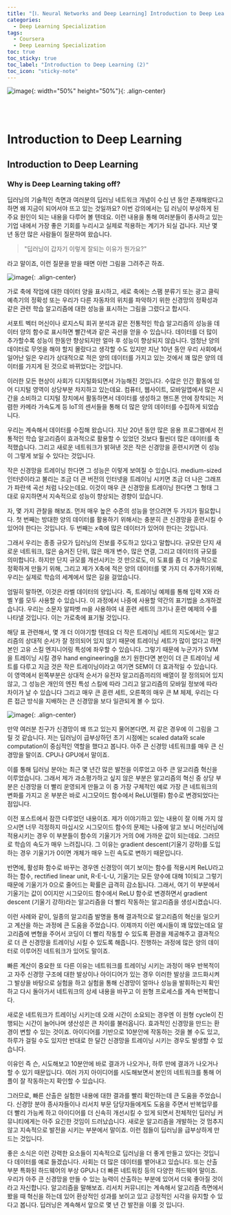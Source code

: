 ```yaml
---
title: "[Ⅰ. Neural Networks and Deep Learning] Introduction to Deep Learning (2)"
categories:
  - Deep Learning Specialization
tags:
  - Coursera
  - Deep Learning Specialization
toc: true
toc_sticky: true
toc_label: "Introduction to Deep Learning (2)"
toc_icon: "sticky-note"
---
```


![image](https://user-images.githubusercontent.com/55765292/172768350-41a6b2f0-9468-4b13-bc94-4a38f89ce5e6.png){: width="50%" height="50%"}{: .align-center}

<br><br>

# Introduction to Deep Learning

## Introduction to Deep Learning

### Why is Deep Learning taking off?

딥러닝의 기술적인 측면과 여러분의 딥러닝 네트워크 개념이 수십 년 동안 존재해왔다고 하면 왜 지금이 되어서야 뜨고 있는 것일까요? 이번 강의에서는 딥 러닝이 부상하게 된 주요 원인이 되는 내용을 다루어 볼 텐데요. 이런 내용을 통해 여러분들이 종사하고 있는 기업 내에서 가장 좋은 기회를 누리시고 실제로 적용하는 계기가 되실 겁니다. 지난 몇 년 동안 많은 사람들이 질문하여 왔습니다.

>"딥러닝이 갑자기 이렇게 잘되는 이유가 뭔가요?"

라고 말이죠, 이런 질문을 받을 때면 이런 그림을 그려주곤 하죠.

![image](https://user-images.githubusercontent.com/55765292/172992154-84f7dad3-9e4c-452a-ad06-d5f75165a00f.png){: .align-center}

가로 축에 작업에 대한 데이터 양을 표시하고, 세로 축에는 스팸 분류기 또는 광고 클릭 예측기의 정확성 또는 우리가 다른 자동차의 위치를 파악하기 위한 신경망의 정확성과 같은 관련 학습 알고리즘에 대한 성능을 표시하는 그림을 그렸다고 합시다.

서포트 벡터 머신이나 로지스틱 회귀 분석과 같은 전통적인 학습 알고리즘의 성능을 데이터 양의 함수로 표시하면 빨간색과 같은 곡선을 얻을 수 있습니다. 데이터를 더 많이 추가할수록 성능이 한동안 향상되지만 얼마 후 성능이 향상되지 않습니다. 엄청난 양의 데이터로 무엇을 해야 할지 몰랐다고 생각할 수도 있지만 지난 10년 동안 우리 사회에서 일어난 일은 우리가 상대적으로 적은 양의 데이터를 가지고 있는 것에서 꽤 많은 양의 데이터를 가지게 된 것으로 바뀌었다는 것입니다.

이러한 모든 현상이 사회가 디지털화되면서 가능해진 것입니다. 수많은 인간 활동에 있어 디지털 영역이 상당부분 차지하고 있는데요. 컴퓨터, 웹사이트, 모바일앱에서 많은 시간을 소비하고 디지털 장치에서 활동하면서 데이터를 생성하고 핸드폰 안에 장착되는 저렴한 카메라 가속도계 등 IoT의 센서들을 통해 더 많은 양의 데이터를 수집하게 되었습니다.  

우리는 계속해서 데이터를 수집해 왔습니다. 지난 20년 동안 많은 응용 프로그램에서 전통적인 학습 알고리즘이 효과적으로 활용할 수 있었던 것보다 훨씬더 많은 데이터를 축적했습니다. 그리고 새로운 네트워크가 밝혀낸 것은 작은 신경망을 훈련시키면 이 성능이 그렇게 보일 수 있다는 것입니다.

작은 신경망을 트레이닝 한다면 그 성능은 이렇게 보여질 수 있습니다. medium-sized 인터넷이라고 불리는 조금 더 큰 버전의 인터넷을 트레이닝 시키면 조금 더 나은 그래프가 파란색 곡선 처럼 나오는데요. 이것이 매우 큰 신경망을 트레이닝 한다면 그 형태 그대로 유지하면서 지속적으로 성능이 향상되는 경향이 있습니다.

자, 몇 가지 관찰을 해보죠. 먼저 매우 높은 수준의 성능을 얻으려면 두 가지가 필요합니다. 첫 번째는 방대한 양의 데이터를 활용하기 위해서는 충분히 큰 신경망을 훈련시킬 수 있어야 한다는 것입니다. 두 번째는 $x$축에 많은 데이터가 있어야 한다는 것입니다.

그래서 우리는 종종 규모가 딥러닝의 진보를 주도하고 있다고 말합니다. 규모란 단지 새로운 네트워크, 많은 숨겨진 단위, 많은 매개 변수, 많은 연결, 그리고 데이터의 규모를 의미합니다. 하지만 단지 규모를 개선시키는 것 만으로도, 이 도표를 좀 더 기술적으로 정확하게 만들기 위해, 그리고 제가 X축에 적은 양의 데이터를 몇 가지 더 추가하기위해, 우리는 실제로 학습의 세계에서 많은 길을 걸었습니다.

엄밀히 말하면, 이것은 라벨 데이터의 양입니다. 즉, 트레이닝 예제를 통해 입력 X와 라벨 Y를 모두 사용할 수 있습니다. 이 과정에서 나중에 사용할 약간의 표기법을 소개하겠습니다. 우리는 소문자 알파벳 m을 사용하여 내 훈련 세트의 크기나 훈련 예제의 수를 나타낼 것입니다. 이는 가로축에 표기될 것입니다.

해당 표 관련해서, 몇 개 더 이야기할 텐데요 더 작은 트레이닝 세트의 지도에서는 알고리즘의 상대적 순서가 잘 정의되어 있지 않기 때문에 트레이닝 세트가 많이 없다고 하면 본인 고유 스킬 엔지니어링 특성에 좌우할 수 있습니다. 그렇기 때문에 누군가가 SVM 을 트레이닝 시킬 경우 hand engineering을 쓰기 원한다면 본인이 더 큰 트레이닝 세트를 다루고 지금 것은 작은 트레이닝이라고 여기면 SEM이 더 효과적일 수 있습니다. 이 영역에서 왼쪽부분은 상대적 순서가 유전자 알고리즘끼리의 배열이 잘 정의되어 있지 않고, 그 성능은 개인의 엔진 특성 스킬에 따라 그리고 알고리즘의 모바일 정보에 따라 차이가 날 수 있습니다 그리고 매우 큰 훈련 세트, 오른쪽의 매우 큰 M 체제, 우리는 다른 접근 방식을 지배하는 큰 신경망을 보다 일관되게 볼 수 있다.


![image](https://user-images.githubusercontent.com/55765292/172992180-bfced034-f654-45a5-8445-efb41de1634c.png){: .align-center}


만약 여러분 친구가 신경망이 왜 뜨고 있는지 물어본다면, 저 같은 경우에 이 그림을 그릴 것 같습니다. 저는 딥러닝이 급부상하던 초기 시점에는 scaled data와 scale computation이 중심적인 역할을 했다고 봅니다. 아주 큰 신경망 네트워크를 매우 큰 신경망을 말이죠. CPU나 GPU에서 말이죠.

이를 통해 딥러닝 분야는 최근 몇 년간 많은 발전을 이루었고 아주 큰 알고리즘 혁신을 이루었습니다. 그래서 제가 과소평가하고 싶지 않은 부분은 알고리즘의 혁신 중 상당 부분은 신경망을 더 빨리 운영되게 만들고 이 중 가장 구체적인 예로 가장 큰 네트워크의 변화를 가지고 온 부분은 바로 시그모이드 함수에서 ReLU(렐류) 함수로 변경되었다는 점입니다.

이전 포스트에서 잠깐 다루었던 내용이죠. 제가 이야기하고 있는 내용이 잘 이해 가지 않으시면 너무 걱정하지 마십시오 시그모이드 함수의 문제는 나중에 알고 보니 머신러닝에 적용시키는 경우 이 부분들이 함수의 기울기가 거의 0에 가까운 값이 되는데요. 그러므로 학습의 속도가 매우 느려집니다. 그 이유는 gradient descent(기울기 강하)를 도입하는 경우 기울기가 0이면 개체가 매우 느린 속도로 변하기 때문입니다.

반면에, 활성화 함수로 바꾸는 경우엔 신경망이 여기 보이는 함수를 적용시켜 ReLU라고 하는 함수, rectified linear unit, R-E-L-U, 기울기는 모든 양수에 대해 1이되고 그렇기 때문에 기울기가 0으로 줄어드는 확률은 급격히 감소됩니다. 그래서, 여기 이 부분에서 기울기는 값이 0이지만 시그모이드 함수에서 ReLU 함수로 변경하면서 gradient descent (기울기 강하)라는 알고리즘을 더 빨리 작동하는 알고리즘을 생성시켰습니다.

이런 사례와 같이, 일종의 알고리즘 발명을 통해 결과적으로 알고리즘의 혁신을 일으키고 계산을 하는 과정에 큰 도움을 주었습니다. 이제까지 이런 예시들이 꽤 많았는데요 알고리즘에 변형을 주어서 코딩이 더 빨리 작동할 수 있도록 환경을 제공해주고 결과적으로 더 큰 신경망을 트레이닝 시킬 수 있도록 해줍니다. 진행하는 과정에 많은 양의 데이터로 이루어진 네트워크가 있어도 말이죠.

빠른 계산이 중요한 또 다른 이유는 네트워크를 트레이닝 시키는 과정이 매우 반복적이고 자주 신경망 구조에 대한 발상이나 아이디어가 있는 경우 이러한 발상을 코드화시켜 그 발상을 바탕으로 실험을 하고 실험을 통해 신경망이 얼마나 성능을 발휘하는지 확인하고 다시 돌아가서 네트워크의 상세 내용을 바꾸고 이 원형 프로세스를 계속 반복합니다.

새로운 네트워크가 트레이닝 시키는데 오래 시간이 소요되는 경우엔 이 원형 cycle이 진행되는 시간이 늘어나며 생산성은 큰 차이를 불러옵니다. 효과적인 신경망을 만드는 환경이 변할 수 있는 것이죠. 아이디어를 기반으로 10분안에 작동하는 것을 볼 수도 있고, 하루가 걸릴 수도 있지만 반대로 한 달간 신경망을 트레이닝 시키는 경우도 발생할 수 있습니다.

이유인 즉 슨, 시도해보고 10분안에 바로 결과가 나오거나, 하루 만에 결과가 나오거나 할 수 있기 때문입니다. 여러 가지 아이디어를 시도해보면서 본인의 네트워크를 통해 어플이 잘 작동하는지 확인할 수 있습니다.

그러므로, 빠른 산출은 실험한 내용에 대한 결과를 빨리 확인하는데 큰 도움을 주었습니다. 신경망 분야 종사자들이나 리서치 부문 담당자들에게도 도움을 주면서 반복업무를 더 빨리 가능케 하고 아이디어를 더 신속히 개선시킬 수 있게 되면서 전체적인 딥러닝 커뮤니티에게는 아주 요긴한 것임이 드러났습니다. 새로운 알고리즘을 개발하는 것 멈추지 않고 지속적으로 발전을 시키는 부분에서 말이죠. 이런 점들이 딥러닝을 급부상하게 만드는 것입니다.

좋은 소식은 이런 강력한 요소들이 지속적으로 딥러닝을 더 좋게 만들고 있다는 것입니다 데이터를 예로 들겠습니다. 사회는 더 많은 데이터를 뱉어내고 있습니다. 또는 산출 부분 특화된 하드웨어의 부상 GPU나 더 빠른 네트워킹 등의 다양한 하드웨어 말이죠. 우리가 아주 큰 신경망을 만들 수 있는 능력이 산출하는 부분에 있어서 더욱 좋아질 것이라고 자신합니다. 알고리즘을 말해보죠. 리서치 커뮤니티는 계속해서 알고리즘 측면에서 봤을 때 혁신을 하는데 있어 환상적인 성과를 보이고 있고 긍정적인 시각을 유지할 수 있다고 봅니다. 딥러닝은 계속해서 앞으로 몇 년 간 발전을 이룰 것 입니다.
